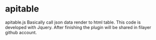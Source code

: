 # apitable
apitable.js
Basically call json data render to html table.
This code is developed with Jquery. After finishing the plugin will be shared in filayer github account.
